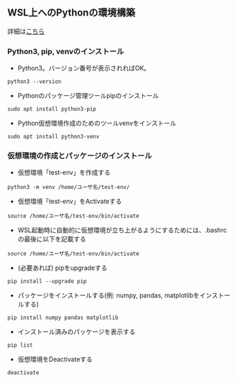 ## WSL上へのPythonの環境構築
詳細は[こちら](https://learn.microsoft.com/ja-jp/windows/python/web-frameworks)

### Python3, pip, venvのインストール
- Python3。バージョン番号が表示されればOK。
```
python3 --version
```
- Pythonのパッケージ管理ツールpipのインストール
```
sudo apt install python3-pip
```
- Python仮想環境作成のためのツールvenvをインストール
```
sudo apt install python3-venv
```

### 仮想環境の作成とパッケージのインストール
- 仮想環境「test-env」を作成する
```
python3 -m venv /home/ユーザ名/test-env/
```

- 仮想環境「test-env」をActivateする
```
source /home/ユーザ名/test-env/bin/activate
```
- WSL起動時に自動的に仮想環境が立ち上がるようにするためには、.bashrcの最後に以下を記載する
```
source /home/ユーザ名/test-env/bin/activate
```

- (必要あれば) pipをupgradeする
```
pip install --upgrade pip
```

- パッケージをインストールする(例: numpy, pandas, matplotlibをインストールする)
```
pip install numpy pandas matplotlib
```

- インストール済みのパッケージを表示する
```
pip list
```

- 仮想環境をDeactivateする
```
deactivate
```

